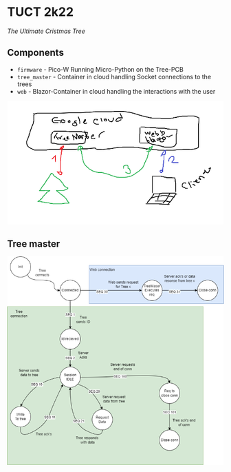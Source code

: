 # TUCT 2k22

*The Ultimate Cristmas Tree*

## Components

* `firmware` - Pico-W Running Micro-Python on the Tree-PCB
* `tree_master` - Container in cloud handling Socket connections to the trees
* `web` - Blazor-Container in cloud handling the interactions with the user

![](doc/architecture.png)

## Tree master

![](doc/tree_master_stateflow.drawio.png)